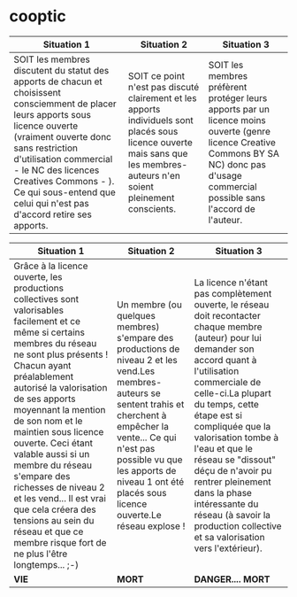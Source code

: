 # cooptic
Situation 1 |Situation 2|Situation 3 
----|----|----
SOIT les membres discutent du statut des apports de chacun et choisissent consciemment de placer leurs apports sous licence ouverte (vraiment ouverte donc sans restriction d'utilisation commercial - le NC des licences Creatives Commons - ). Ce qui sous-entend que celui qui n'est pas d'accord retire ses apports.|SOIT ce point n'est pas discuté clairement et les apports individuels sont placés sous licence ouverte mais sans que les membres-auteurs n'en soient pleinement conscients.|SOIT les membres préfèrent protéger leurs apports par un licence moins ouverte (genre licence Creative Commons BY SA NC) donc pas d'usage commercial possible sans l'accord de l'auteur.

Situation 1|Situation 2|Situation 3
----|----|----
Grâce à la licence ouverte, les productions collectives sont valorisables facilement et ce même si certains membres du réseau ne sont plus présents ! Chacun ayant préalablement autorisé la valorisation de ses apports moyennant la mention de son nom et le maintien sous licence ouverte. Ceci étant valable aussi si un membre du réseau s'empare des richesses de niveau 2 et les vend... Il est vrai que cela créera des tensions au sein du réseau et que ce membre risque fort de ne plus l'être longtemps... ;-)|Un membre (ou quelques membres) s'empare des productions de niveau 2 et les vend.Les membres-auteurs se sentent trahis et cherchent à empêcher la vente... Ce qui n'est pas possible vu que les apports de niveau 1 ont été placés sous licence ouverte.Le réseau explose !|La licence n'étant pas complètement ouverte, le réseau doit recontacter chaque membre (auteur) pour lui demander son accord quant à l'utilisation commerciale de celle-ci.La plupart du temps, cette étape est si compliquée que la valorisation tombe à l'eau et que le réseau se "dissout" déçu de n'avoir pu rentrer pleinement dans la phase intéressante du réseau (à savoir la production collective et sa valorisation vers l'extérieur).
**VIE**|**MORT**|**DANGER.... MORT**
